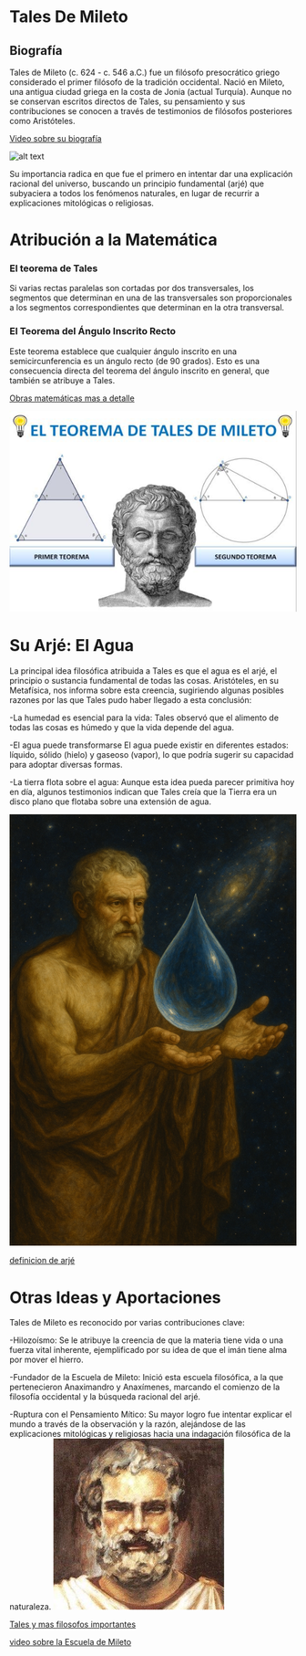 # Tales De Mileto 
## Biografía

  Tales de Mileto (c. 624 - c. 546 a.C.) fue un filósofo presocrático griego considerado el primer filósofo de la tradición occidental. Nació en Mileto, una antigua ciudad griega en la costa de Jonia (actual Turquía). Aunque no se conservan escritos directos de Tales, su pensamiento y sus contribuciones se conocen a través de testimonios de filósofos posteriores como Aristóteles.

  [Video sobre su biografía](https://www.youtube.com/watch?v=72s6NoDLaEg)


![alt text](tales-4tf.png)

Su importancia radica en que fue el primero en intentar dar una explicación racional del universo, buscando un principio fundamental (arjé) que subyaciera a todos los fenómenos naturales, en lugar de recurrir a explicaciones mitológicas o religiosas.


# Atribución a la Matemática

### El teorema de Tales
 Si varias rectas paralelas son cortadas por dos transversales, los segmentos que determinan en una de las transversales son proporcionales a los segmentos correspondientes que determinan en la otra transversal.
 
 ### El Teorema del Ángulo Inscrito Recto
  Este teorema establece que cualquier ángulo inscrito en una semicircunferencia es un ángulo recto (de 90 grados). Esto es una consecuencia directa del teorema del ángulo inscrito en general, que también se atribuye a Tales.

[Obras matemáticas mas a detalle](<https://virtual.uptc.edu.co/ova/estadistica/docs/autores/pag/mat/Thales-1.asp.htm#:~:text=Thales%20de%20Mileto%20(624%20a.C.,organizaci%C3%B3n%20racional%20de%20las%20matem%C3%A1ticas.>)



![alt text](image-3tf.png)


# Su Arjé: El Agua

La principal idea filosófica atribuida a Tales es que el agua es el arjé, el principio o sustancia fundamental de todas las cosas. Aristóteles, en su Metafísica, nos informa sobre esta creencia, sugiriendo algunas posibles razones por las que Tales pudo haber llegado a esta conclusión:

-La humedad es esencial para la vida: Tales observó que el alimento de todas las cosas es húmedo y que la vida depende del agua.

-El agua puede transformarse
 El agua puede existir en diferentes estados: líquido, sólido (hielo) y gaseoso (vapor), lo que podría sugerir su capacidad para adoptar diversas formas.

-La tierra flota sobre el agua: Aunque esta idea pueda parecer primitiva hoy en día, algunos testimonios indican que Tales creía que la Tierra era un disco plano que flotaba sobre una extensión de agua.

![alt text](image-1tf.png)

[definicion de arjé](https://es.wikipedia.org/wiki/Arch%C3%A9)

# Otras Ideas y Aportaciones

Tales de Mileto es reconocido por varias contribuciones clave:

-Hilozoísmo: Se le atribuye la creencia de que la materia tiene vida o una fuerza vital inherente, ejemplificado por su idea de que el imán tiene alma por mover el hierro.

-Fundador de la Escuela de Mileto: Inició esta escuela filosófica, a la que pertenecieron Anaximandro y Anaxímenes, marcando el comienzo de la filosofía occidental y la búsqueda racional del arjé.

-Ruptura con el Pensamiento Mítico: Su mayor logro fue intentar explicar el mundo a través de la observación y la razón, alejándose de las explicaciones mitológicas y religiosas hacia una indagación filosófica de la naturaleza.
![alt text](image-2tf.png)

[Tales y mas filosofos importantes](https://www.britannica.com/topic/Greek-philosophy/The-seminal-thinkers-of-Greek-philosophy)

[video sobre la Escuela de Mileto](https://www.youtube.com/watch?v=XpcA1Cw-qwQ)
